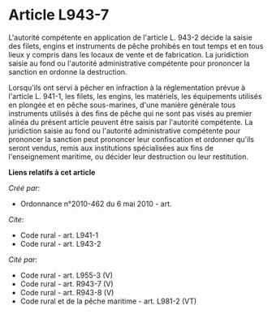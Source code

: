 # Article L943-7

L'autorité compétente en application de l'article L. 943-2 décide la saisie des filets, engins et instruments de pêche
prohibés en tout temps et en tous lieux y compris dans les locaux de vente et de fabrication. La juridiction saisie au fond
ou l'autorité administrative compétente pour prononcer la sanction en ordonne la destruction. 

Lorsqu'ils ont servi à pêcher en infraction à la réglementation prévue à l'article L. 941-1, les filets, les engins, les
matériels, les équipements utilisés en plongée et en pêche sous-marines, d'une manière générale tous instruments utilisés à
des fins de pêche qui ne sont pas visés au premier alinéa du présent article peuvent être saisis par l'autorité compétente.
La juridiction saisie au fond ou l'autorité administrative compétente pour prononcer la sanction peut prononcer leur
confiscation et ordonner qu'ils seront vendus, remis aux institutions spécialisées aux fins de l'enseignement maritime, ou
décider leur destruction ou leur restitution.

**Liens relatifs à cet article**

_Créé par_:

  - Ordonnance n°2010-462 du 6 mai 2010 - art.

_Cite_:

  - Code rural - art. L941-1
  - Code rural - art. L943-2

_Cité par_:

  - Code rural - art. L955-3 (V)
  - Code rural - art. R943-7 (V)
  - Code rural - art. R943-8 (V)
  - Code rural et de la pêche maritime - art. L981-2 (VT)
